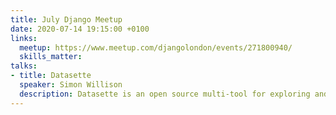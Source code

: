 ```yaml
---
title: July Django Meetup
date: 2020-07-14 19:15:00 +0100
links:
  meetup: https://www.meetup.com/djangolondon/events/271800940/
  skills_matter:
talks:
- title: Datasette
  speaker: Simon Willison
  description: Datasette is an open source multi-tool for exploring and publishing data. It sits at the centre of a growing ecosystem of tools and plugins aimed at converting all kinds of sources of data into SQLite databases, then making it as easy as possible to publish those databases online, explore their contents and convert them into other useful formats.<br>I'll show how to use Datasette and demonstrate a number of interesting use-cases - from exploring Covid-19 data to personal analytics using data from Twitter, GitHub and Apple Health.
---
```

